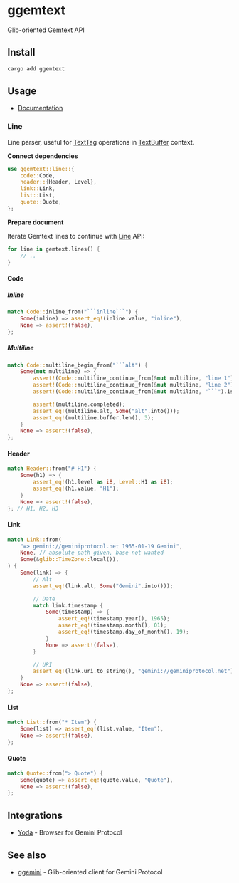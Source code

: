 # ggemtext

Glib-oriented [Gemtext](https://geminiprotocol.net/docs/gemtext.gmi) API

## Install

``` bash
cargo add ggemtext
```

## Usage

* [Documentation](https://docs.rs/ggemtext/latest/)

### Line

Line parser, useful for [TextTag](https://docs.gtk.org/gtk4/class.TextTag.html) operations in [TextBuffer](https://docs.gtk.org/gtk4/class.TextBuffer.html) context.

**Connect dependencies**

``` rust
use ggemtext::line::{
    code::Code,
    header::{Header, Level},
    link::Link,
    list::List,
    quote::Quote,
};
```

**Prepare document**

Iterate Gemtext lines to continue with [Line](#Line) API:

``` rust
for line in gemtext.lines() {
    // ..
}
```

#### Code

##### Inline

``` rust
match Code::inline_from("```inline```") {
    Some(inline) => assert_eq!(inline.value, "inline"),
    None => assert!(false),
};
```

##### Multiline

``` rust
match Code::multiline_begin_from("```alt") {
    Some(mut multiline) => {
        assert!(Code::multiline_continue_from(&mut multiline, "line 1").is_ok());
        assert!(Code::multiline_continue_from(&mut multiline, "line 2").is_ok());
        assert!(Code::multiline_continue_from(&mut multiline, "```").is_ok()); // complete

        assert!(multiline.completed);
        assert_eq!(multiline.alt, Some("alt".into()));
        assert_eq!(multiline.buffer.len(), 3);
    }
    None => assert!(false),
};
```

#### Header

``` rust
match Header::from("# H1") {
    Some(h1) => {
        assert_eq!(h1.level as i8, Level::H1 as i8);
        assert_eq!(h1.value, "H1");
    }
    None => assert!(false),
}; // H1, H2, H3
```

#### Link

``` rust
match Link::from(
    "=> gemini://geminiprotocol.net 1965-01-19 Gemini",
    None, // absolute path given, base not wanted
    Some(&glib::TimeZone::local()),
) {
    Some(link) => {
        // Alt
        assert_eq!(link.alt, Some("Gemini".into()));

        // Date
        match link.timestamp {
            Some(timestamp) => {
                assert_eq!(timestamp.year(), 1965);
                assert_eq!(timestamp.month(), 01);
                assert_eq!(timestamp.day_of_month(), 19);
            }
            None => assert!(false),
        }

        // URI
        assert_eq!(link.uri.to_string(), "gemini://geminiprotocol.net");
    }
    None => assert!(false),
};
```

#### List

``` rust
match List::from("* Item") {
    Some(list) => assert_eq!(list.value, "Item"),
    None => assert!(false),
};
```

#### Quote

``` rust
match Quote::from("> Quote") {
    Some(quote) => assert_eq!(quote.value, "Quote"),
    None => assert!(false),
};
```

## Integrations

* [Yoda](https://github.com/YGGverse/Yoda) - Browser for Gemini Protocol

## See also

* [ggemini](https://github.com/YGGverse/ggemini) - Glib-oriented client for Gemini Protocol